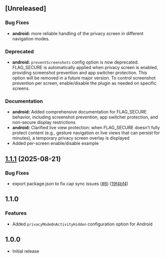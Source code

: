 ## [Unreleased]

### Bug Fixes

* **android:** more reliable handling of the privacy screen in different navigation modes.

### Deprecated

* **android:** `preventScreenshots` config option is now deprecated. FLAG_SECURE is automatically applied when privacy screen is enabled, providing screenshot prevention and app switcher protection. This option will be removed in a future major version. To control screenshot prevention per screen, enable/disable the plugin as needed on specific screens.

### Documentation

* **android:** Added comprehensive documentation for FLAG_SECURE behavior, including screenshot prevention, app switcher protection, and non-secure display restrictions
* **android:** Clarified live view protection: when FLAG_SECURE doesn't fully protect content (e.g., gesture navigation or live views that can persist for minutes), a temporary privacy screen overlay is displayed
* Added per-screen enable/disable example

## [1.1.1](https://github.com/ionic-team/capacitor-privacy-screen/compare/v1.1.0...v1.1.1) (2025-08-21)


### Bug Fixes

* export package.json to fix cap sync issues ([#6](https://github.com/ionic-team/capacitor-privacy-screen/issues/6)) ([19f4bf4](https://github.com/ionic-team/capacitor-privacy-screen/commit/19f4bf41f1b2e253c9911449662687ff0d992bef))

## 1.1.0

### Features
- Added `privacyModeOnActivityHidden` configuration option for Android

## 1.0.0

- Initial release
